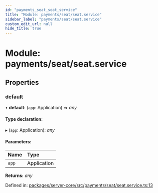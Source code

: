 ```yaml
---
id: "payments_seat_seat_service"
title: "Module: payments/seat/seat.service"
sidebar_label: "payments/seat/seat.service"
custom_edit_url: null
hide_title: true
---
```


# Module: payments/seat/seat.service

## Properties

### default

• **default**: (`app`: Application) => *any*

#### Type declaration:

▸ (`app`: Application): *any*

#### Parameters:

Name | Type |
:------ | :------ |
`app` | Application |

**Returns:** *any*

Defined in: [packages/server-core/src/payments/seat/seat.service.ts:13](https://github.com/xr3ngine/xr3ngine/blob/716a06460/packages/server-core/src/payments/seat/seat.service.ts#L13)
